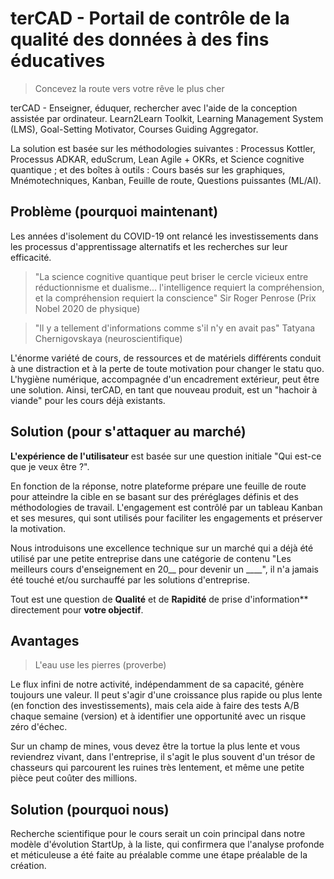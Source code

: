 # terCAD - Portail de contrôle de la qualité des données à des fins éducatives

> Concevez la route vers votre rêve le plus cher

terCAD - Enseigner, éduquer, rechercher avec l'aide de la conception assistée par ordinateur. Learn2Learn Toolkit, Learning Management System (LMS), Goal-Setting Motivator, Courses Guiding Aggregator.

La solution est basée sur les méthodologies suivantes : Processus Kottler, Processus ADKAR, eduScrum, Lean Agile + OKRs, et Science cognitive quantique ; et des boîtes à outils : Cours basés sur les graphiques, Mnémotechniques, Kanban, Feuille de route, Questions puissantes (ML/AI).


## Problème (pourquoi maintenant)

Les années d'isolement du COVID-19 ont relancé les investissements dans les processus d'apprentissage alternatifs et les recherches sur leur efficacité.

> "La science cognitive quantique peut briser le cercle vicieux entre réductionnisme et dualisme... l'intelligence requiert la compréhension, et la compréhension requiert la conscience" Sir Roger Penrose (Prix Nobel 2020 de physique)

> "Il y a tellement d'informations comme s'il n'y en avait pas" Tatyana Chernigovskaya (neuroscientifique)

L'énorme variété de cours, de ressources et de matériels différents conduit à une distraction et à la perte de toute motivation pour changer le statu quo. L'hygiène numérique, accompagnée d'un encadrement extérieur, peut être une solution. Ainsi, terCAD, en tant que nouveau produit, est un "hachoir à viande" pour les cours déjà existants.


## Solution (pour s'attaquer au marché)

**L'expérience de l'utilisateur** est basée sur une question initiale "Qui est-ce que je veux être ?".

En fonction de la réponse, notre plateforme prépare une feuille de route pour atteindre la cible en se basant sur des préréglages définis et des méthodologies de travail. L'engagement est contrôlé par un tableau Kanban et ses mesures, qui sont utilisés pour faciliter les engagements et préserver la motivation.

Nous introduisons une excellence technique sur un marché qui a déjà été utilisé par une petite entreprise dans une catégorie de contenu "Les meilleurs cours d'enseignement en 20__ pour devenir un ____", il n'a jamais été touché et/ou surchauffé par les solutions d'entreprise.

Tout est une question de **Qualité** et de **Rapidité** de prise d'information** directement pour **votre objectif**.


## Avantages

> L'eau use les pierres (proverbe)

Le flux infini de notre activité, indépendamment de sa capacité, génère toujours une valeur. Il peut s'agir d'une croissance plus rapide ou plus lente (en fonction des investissements), mais cela aide à faire des tests A/B chaque semaine (version) et à identifier une opportunité avec un risque zéro d'échec.

Sur un champ de mines, vous devez être la tortue la plus lente et vous reviendrez vivant, dans l'entreprise, il s'agit le plus souvent d'un trésor de chasseurs qui parcourent les ruines très lentement, et même une petite pièce peut coûter des millions.


## Solution (pourquoi nous)

Recherche scientifique pour le cours serait un coin principal dans notre modèle d'évolution StartUp, à la liste, qui confirmera que l'analyse profonde et méticuleuse a été faite au préalable comme une étape préalable de la création.
